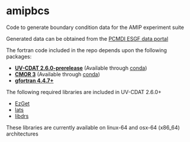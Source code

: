 # amipbcs
Code to generate boundary condition data for the AMIP experiment suite

Generated data can be obtained from the [PCMDI ESGF data portal](https://pcmdi.llnl.gov/search/input4mips/)

The fortran code included in the repo depends upon the following packages:
- [**UV-CDAT 2.6.0-prerelease**](https://github.com/UV-CDAT/uvcdat) (Available through [conda](https://anaconda.org/uvcdat/uvcdat/files))
- [**CMOR 3**](https://github.com/PCMDI/cmor) (Available through [conda](https://anaconda.org/PCMDI/cmor/files))
- [**gfortran 4.4.7+**](https://gcc.gnu.org/wiki/GFortran)

The following required libraries are included in UV-CDAT 2.6.0+
- [EzGet](https://github.com/UV-CDAT/EzGet)
- [lats](https://github.com/UV-CDAT/lats)
- [libdrs](https://github.com/UV-CDAT/libdrs)

These libraries are currently available on linux-64 and osx-64 (x86_64) architectures
